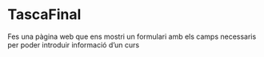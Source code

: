 # TascaFinal
Fes una pàgina web que ens mostri un formulari amb els camps necessaris per poder introduir informació d’un curs
